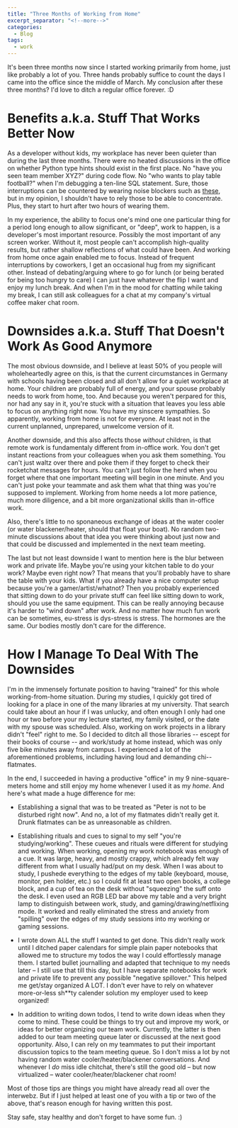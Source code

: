 ```yaml
---
title: "Three Months of Working from Home"
excerpt_separator: "<!--more-->"
categories:
  - Blog
tags:
  - work
---
```

It's been three months now since I started working primarily from home, just like probably a lot of you. Three hands probably suffice to count the days I came into the office since the middle of March. My conclusion after these three months? I'd love to ditch a regular office forever. :D

# Benefits a.k.a. Stuff That Works Better Now

As a developer without kids, my workplace has never been quieter than during the last three months. There were no heated discussions in the office on whether Python type hints should exist in the first place. No "have you seen team member XYZ?" during code flow. No "who wants to play table football?" when I'm debugging a ten-line SQL statement. Sure, those interruptions can be countered by wearing noise blockers such as [these](https://www.amazon.de/3M-Peltor-Optime-Kapselgeh%C3%B6rschutz-schwarz-rot/dp/B000VDX18E/), but in my opinion, I shouldn't have to rely those to be able to concentrate. Plus, they start to hurt after two hours of wearing them.

In my experience, the ability to focus one's mind one one particular thing for a period long enough to allow significant, or "deep", work to happen, is a developer's most important resource. Possibly the most important of any screen worker. Without it, most people can't accomplish high-quality results, but rather shallow reflections of what could have been. And working from home once again enabled me to focus. Instead of frequent interruptions by coworkers, I get an occasional hug from my significant other. Instead of debating/arguing where to go for lunch (or being berated for being too hungry to care) I can just have whatever the flip I want and enjoy my lunch break. And when I'm in the mood for chatting while taking my break, I can still ask colleagues for a chat at my company's virtual coffee maker chat room.

# Downsides a.k.a. Stuff That Doesn't Work As Good Anymore

The most obvious downside, and I believe at least 50% of you people will wholeheartedly agree on this, is that the current circumstances in Germany with schools having been closed and all don't allow for a quiet workplace at home. Your children are probably full of energy, and your spouse probably needs to work from home, too. And because you weren't perpared for this, nor had any say in it, you're stuck with a situation that leaves you less able to focus on anything right now. You have my sinscere sympathies. So apparently, working from home is not for everyone. At least not in the current unplanned, unprepared, unwelcome version of it.

Another downside, and this also affects those _without_ children, is that remote work is fundamentaly different from in-office work. You don't get instant reactions from your colleagues when you ask them something. You can't just waltz over there and poke them if they forget to check their rocketchat messages for hours. You can't just follow the herd when you forget where that one important meeting will begin in one minute. And you can't just poke your teammate and ask them what that thing was you're supposed to implement. Working from home needs a lot more patience, much more diligence, and a bit more organizational skills than in-office work.

Also, there's little to no sponaneous exchange of ideas at the water cooler (or water blackener/heater, should that float your boat). No random two-minute discussions about that idea you were thinking about just now and that could be discussed and implemented in the next team meeting.

The last but not least downside I want to mention here is the blur between work and private life. Maybe you're using your kitchen table to do your work? Maybe even right now? That means that you'll probably have to share the table with your kids. What if you already have a nice computer setup because you're a gamer/artist/whatnot? Then you probably experienced that sitting down to do your private stuff can feel like sitting down to work, should you use the same equipment. This can be really annoying because it's harder to "wind down" after work. And no matter how much fun work can be sometimes, eu-stress is dys-stress is stress. The hormones are the same. Our bodies mostly don't care for the difference.

# How I Manage To Deal With The Downsides

I'm in the immensely fortunate position to having "trained" for this whole working-from-home situation. During my studies, I quickly got tired of looking for a place in one of the many libraries at my university. That search could take about an hour if I was unlucky, and often enough I only had one hour or two before your my lecture started, my family visited, or the date with my spouse was scheduled. Also, working on work projects in a library didn't "feel" right to me. So I decided to ditch all those libraries -- escept for their books of course -- and work/study at home instead, which was only five bike minutes away from campus. I experienced a lot of the aforementioned problems, including having loud and demanding chi-- flatmates. 

In the end, I succeeded in having a productive "office" in my 9 nine-square-meters home and still enjoy my home whenever I used it as my _home_.
And here's what made a huge difference for me:

-    Establishing a signal that was to be treated as "Peter is not to be disturbed right now". And no, a lot of my flatmates didn't really get it. Drunk flatmates can be as unreasonable as children.

-    Establishing rituals and cues to signal to my self "you're studying/working". These cueues and rituals were different for studying and working. When working, opening my work notebook was enough of a cue. It was large, heavy, and mostly crappy, which already felt way different from what I usually had/put on my desk. When I was about to study, I pushede everything to the edges of my table (keyboard, mouse, monitor, pen holder, etc.) so I could fit at least two open books, a college block, and a cup of tea on the desk without "squeezing" the suff onto the desk. I even used an RGB LED bar above my table and a very bright lamp to distinguish between work, study, and gaming/drawing/netflixing mode. It worked and really eliminated the stress and anxiety from "spilling" over the edges of my study sessions into my working or gaming sessions.

-    I wrote down ALL the stuff I wanted to get done. This didn't really work until I ditched paper calendars for simple plain paper notebooks that allowed me to structure my todos the way I could effortlessly manage them. I started bullet journalling and adapted that technique to my needs later – I still use that till this day, but I have separate notebooks for work and private life to prevent any possible "negative spillover." This helped me get/stay organized A LOT. I don't ever have to rely on whatever more-or-less sh**ty calender solution my employer used to keep organized!

-    In addition to writing down todos, I tend to write down ideas when they come to mind. These could be things to try out and improve my work, or ideas for better organizing our team work. Currently, the latter is then added to our team meeting queue later or discussed at the next good opportunity. Also, I can rely on my teammates to put their important discussion topics to the team meeting queue. So I don't miss a lot by not having random water cooler/heater/blackener conversations. And whenever I _do_ miss idle chitchat, there's still the good old – but now virtualized – water cooler/heater/blackener chat room!

Most of those tips are things you might have already read all over the interwebz. But if I just helped at least one of you with a tip or two of the above, that's reason enough for having written this post.

Stay safe, stay healthy and don't forget to have some fun. :)
